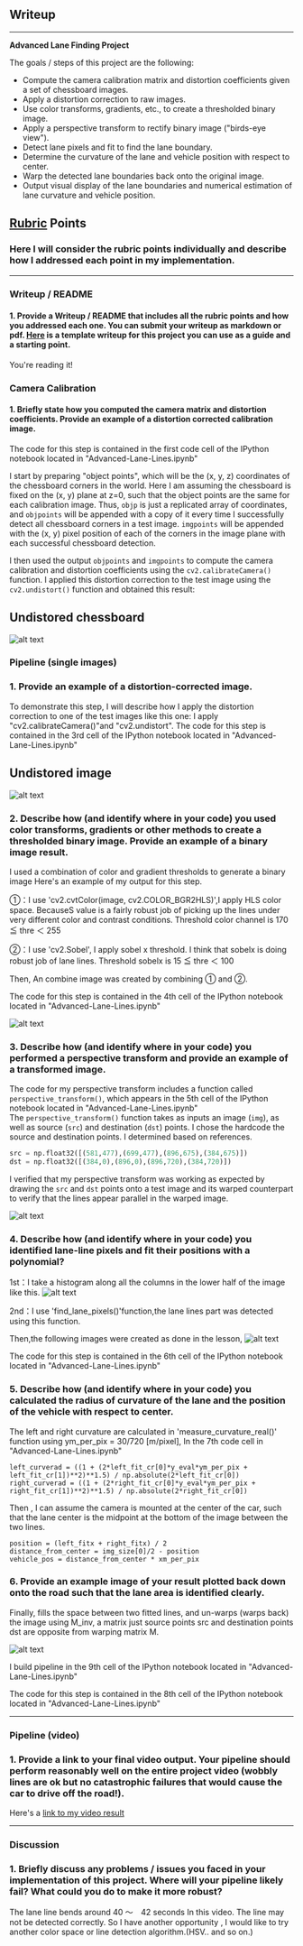 ## Writeup

---

**Advanced Lane Finding Project**

The goals / steps of this project are the following:

* Compute the camera calibration matrix and distortion coefficients given a set of chessboard images.
* Apply a distortion correction to raw images.
* Use color transforms, gradients, etc., to create a thresholded binary image.
* Apply a perspective transform to rectify binary image ("birds-eye view").
* Detect lane pixels and fit to find the lane boundary.
* Determine the curvature of the lane and vehicle position with respect to center.
* Warp the detected lane boundaries back onto the original image.
* Output visual display of the lane boundaries and numerical estimation of lane curvature and vehicle position.

[//]: # (Image References)

[image1]: ./output_images/original_img_undist_img.jpg "Undistorted"
[image2]: ./output_images/undist_test1.jpg "Road Transformed"
[image3]: ./output_images/combined_binary_test1.jpg "Binary Example"
[image4]: ./output_images/perspective_transform_test1.jpg "Warp Example"
[image5]: ./output_images/histgram_test1.jpeg "Fit Visual"
[image6]: ./output_images/decect_lane_test1.jpg
[image7]: ./output_images/warp_detect_lane.jpg "Output"
[video1]: ./output_images/project_video.mp4 "Video"

## [Rubric](https://review.udacity.com/#!/rubrics/571/view) Points

### Here I will consider the rubric points individually and describe how I addressed each point in my implementation.  

---

### Writeup / README

#### 1. Provide a Writeup / README that includes all the rubric points and how you addressed each one.  You can submit your writeup as markdown or pdf.  [Here](https://github.com/udacity/CarND-Advanced-Lane-Lines/blob/master/writeup_template.md) is a template writeup for this project you can use as a guide and a starting point.  

You're reading it!

### Camera Calibration

#### 1. Briefly state how you computed the camera matrix and distortion coefficients. Provide an example of a distortion corrected calibration image.

The code for this step is contained in the first code cell of the IPython notebook located in "Advanced-Lane-Lines.ipynb" 

I start by preparing "object points", which will be the (x, y, z) coordinates of the chessboard corners in the world. Here I am assuming the chessboard is fixed on the (x, y) plane at z=0, such that the object points are the same for each calibration image.  Thus, `objp` is just a replicated array of coordinates, and `objpoints` will be appended with a copy of it every time I successfully detect all chessboard corners in a test image.  `imgpoints` will be appended with the (x, y) pixel position of each of the corners in the image plane with each successful chessboard detection.  

I then used the output `objpoints` and `imgpoints` to compute the camera calibration and distortion coefficients using the `cv2.calibrateCamera()` function.  I applied this distortion correction to the test image using the `cv2.undistort()` function and obtained this result: 

## Undistored chessboard
![alt text][image1]

### Pipeline (single images)

### 1. Provide an example of a distortion-corrected image.

To demonstrate this step, I will describe how I apply the distortion correction to one of the test images like this one:
I apply "cv2.calibrateCamera()"and "cv2.undistort".
The code for this step is contained in the 3rd cell of the IPython notebook located in "Advanced-Lane-Lines.ipynb" 

## Undistored image
![alt text][image2]



### 2. Describe how (and identify where in your code) you used color transforms, gradients or other methods to create a thresholded binary image.  Provide an example of a binary image result.

I used a combination of color and gradient thresholds to generate a binary image   Here's an example of my output for this step. 

①：I use 'cv2.cvtColor(image, cv2.COLOR_BGR2HLS)',I apply HLS color space.
BecauseS value is a fairly robust job of picking up the lines under very different color and contrast conditions.
Threshold color channel is 170 ≦ thre ＜ 255

②：I use 'cv2.Sobel', I apply sobel x threshold.
I think that sobelx is doing robust job of lane lines.
Threshold sobelx is 15 ≦ thre ＜ 100

Then, An combine image was created by combining ① and ②.

The code for this step is contained in the 4th cell of the IPython notebook located in "Advanced-Lane-Lines.ipynb" 

![alt text][image3]

### 3. Describe how (and identify where in your code) you performed a perspective transform and provide an example of a transformed image.

The code for my perspective transform includes a function called `perspective_transform()`, which appears in the 5th cell of the IPython notebook located in "Advanced-Lane-Lines.ipynb"  
The `perspective_transform()` function takes as inputs an image (`img`), as well as source (`src`) and destination (`dst`) points.  I chose the hardcode the source and destination points. I determined based on references.

```python
src = np.float32([(581,477),(699,477),(896,675),(384,675)])
dst = np.float32([(384,0),(896,0),(896,720),(384,720)])
```


I verified that my perspective transform was working as expected by drawing the `src` and `dst` points onto a test image and its warped counterpart to verify that the lines appear parallel in the warped image.

![alt text][image4]

### 4. Describe how (and identify where in your code) you identified lane-line pixels and fit their positions with a polynomial?

1st：I take a histogram along all the columns in the lower half of the image like this.
![alt text][image5]

2nd：I use 'find_lane_pixels()'function,the lane lines part was detected using this function.

Then,the following images were created as done in the lesson,
![alt text][image6]

The code for this step is contained in the 6th cell of the IPython notebook located in "Advanced-Lane-Lines.ipynb" 

### 5. Describe how (and identify where in your code) you calculated the radius of curvature of the lane and the position of the vehicle with respect to center.

The left and right curvature are calculated in 'measure_curvature_real()' function using ym_per_pix = 30/720 [m/pixel],  In the 7th code cell in "Advanced-Lane-Lines.ipynb" 

    left_curverad = ((1 + (2*left_fit_cr[0]*y_eval*ym_per_pix + left_fit_cr[1])**2)**1.5) / np.absolute(2*left_fit_cr[0])
    right_curverad = ((1 + (2*right_fit_cr[0]*y_eval*ym_per_pix + right_fit_cr[1])**2)**1.5) / np.absolute(2*right_fit_cr[0])

Then , I can assume the camera is mounted at the center of the car, such that the lane center is the midpoint at the bottom of the image between the two lines.

    position = (left_fitx + right_fitx) / 2
    distance_from_center = img_size[0]/2 - position
    vehicle_pos = distance_from_center * xm_per_pix

### 6. Provide an example image of your result plotted back down onto the road such that the lane area is identified clearly.

Finally, fills the space between two fitted lines, and un-warps (warps back) the image using M_inv, a matrix just source points src and destination points dst are opposite from warping matrix M.

![alt text][image7]

I build pipeline in the 9th cell of the IPython notebook located in "Advanced-Lane-Lines.ipynb"

The code for this step is contained in the 8th cell of the IPython notebook located in "Advanced-Lane-Lines.ipynb"



---

### Pipeline (video)

### 1. Provide a link to your final video output.  Your pipeline should perform reasonably well on the entire project video (wobbly lines are ok but no catastrophic failures that would cause the car to drive off the road!).

Here's a [link to my video result](./output_images/project_video.mp4)

---

### Discussion

### 1. Briefly discuss any problems / issues you faced in your implementation of this project.  Where will your pipeline likely fail?  What could you do to make it more robust?

The lane line bends around 40 ～　42 seconds In this video.
The line may not be detected correctly.
So I have another opportunity , I would like to try another color space or line detection algorithm.(HSV.. and so on.)

